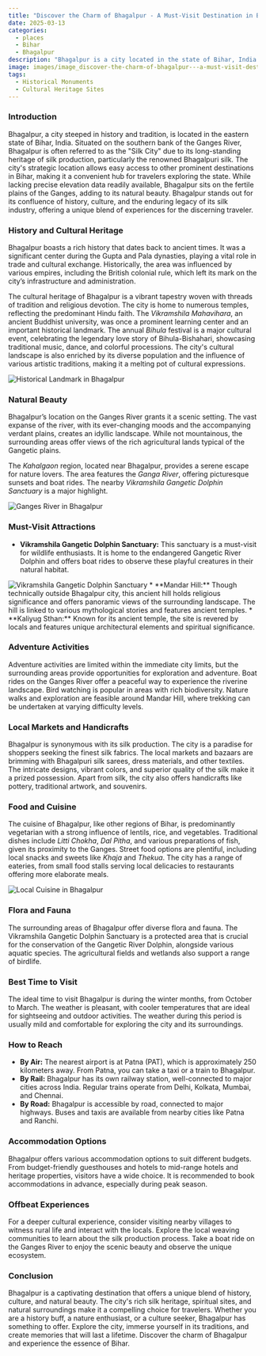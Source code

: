 ```yaml
---
title: "Discover the Charm of Bhagalpur - A Must-Visit Destination in Bihar"
date: 2025-03-13
categories:
  - places
  - Bihar
  - Bhagalpur
description: "Bhagalpur is a city located in the state of Bihar, India. Known for its rich cultural heritage and historic significance, Bhagalpur is a must-visit destination for anyone interested in exploring the beauty and charm of Eastern India."
image: images/image_discover-the-charm-of-bhagalpur---a-must-visit-destination-in-bihar.png
tags: 
  - Historical Monuments
  - Cultural Heritage Sites
---
```



### **Introduction**

Bhagalpur, a city steeped in history and tradition, is located in the eastern state of Bihar, India. Situated on the southern bank of the Ganges River, Bhagalpur is often referred to as the "Silk City" due to its long-standing heritage of silk production, particularly the renowned Bhagalpuri silk. The city's strategic location allows easy access to other prominent destinations in Bihar, making it a convenient hub for travelers exploring the state. While lacking precise elevation data readily available, Bhagalpur sits on the fertile plains of the Ganges, adding to its natural beauty. Bhagalpur stands out for its confluence of history, culture, and the enduring legacy of its silk industry, offering a unique blend of experiences for the discerning traveler.

### **History and Cultural Heritage**

Bhagalpur boasts a rich history that dates back to ancient times. It was a significant center during the Gupta and Pala dynasties, playing a vital role in trade and cultural exchange. Historically, the area was influenced by various empires, including the British colonial rule, which left its mark on the city’s infrastructure and administration.

The cultural heritage of Bhagalpur is a vibrant tapestry woven with threads of tradition and religious devotion. The city is home to numerous temples, reflecting the predominant Hindu faith. The *Vikramshila Mahavihara*, an ancient Buddhist university, was once a prominent learning center and an important historical landmark. The annual *Bihula* festival is a major cultural event, celebrating the legendary love story of Bihula-Bishahari, showcasing traditional music, dance, and colorful processions. The city's cultural landscape is also enriched by its diverse population and the influence of various artistic traditions, making it a melting pot of cultural expressions.

<img src="placeholder_image_bhagalpur_historical_landmark.jpg" alt="Historical Landmark in Bhagalpur">

### **Natural Beauty**

Bhagalpur’s location on the Ganges River grants it a scenic setting. The vast expanse of the river, with its ever-changing moods and the accompanying verdant plains, creates an idyllic landscape. While not mountainous, the surrounding areas offer views of the rich agricultural lands typical of the Gangetic plains.

The *Kahalgaon* region, located near Bhagalpur, provides a serene escape for nature lovers. The area features the *Ganga River*, offering picturesque sunsets and boat rides. The nearby *Vikramshila Gangetic Dolphin Sanctuary* is a major highlight.

<img src="placeholder_image_bhagalpur_river.jpg" alt="Ganges River in Bhagalpur">

### **Must-Visit Attractions**

*   **Vikramshila Gangetic Dolphin Sanctuary:** This sanctuary is a must-visit for wildlife enthusiasts. It is home to the endangered Gangetic River Dolphin and offers boat rides to observe these playful creatures in their natural habitat.
<img src="placeholder_image_bhagalpur_dolphin_sanctuary.jpg" alt="Vikramshila Gangetic Dolphin Sanctuary">
*   **Mandar Hill:** Though technically outside Bhagalpur city, this ancient hill holds religious significance and offers panoramic views of the surrounding landscape. The hill is linked to various mythological stories and features ancient temples.
*   **Kaliyug Sthan:** Known for its ancient temple, the site is revered by locals and features unique architectural elements and spiritual significance.

### **Adventure Activities**

Adventure activities are limited within the immediate city limits, but the surrounding areas provide opportunities for exploration and adventure. Boat rides on the Ganges River offer a peaceful way to experience the riverine landscape. Bird watching is popular in areas with rich biodiversity. Nature walks and exploration are feasible around Mandar Hill, where trekking can be undertaken at varying difficulty levels.

### **Local Markets and Handicrafts**

Bhagalpur is synonymous with its silk production. The city is a paradise for shoppers seeking the finest silk fabrics. The local markets and bazaars are brimming with Bhagalpuri silk sarees, dress materials, and other textiles. The intricate designs, vibrant colors, and superior quality of the silk make it a prized possession. Apart from silk, the city also offers handicrafts like pottery, traditional artwork, and souvenirs.

### **Food and Cuisine**

The cuisine of Bhagalpur, like other regions of Bihar, is predominantly vegetarian with a strong influence of lentils, rice, and vegetables. Traditional dishes include *Litti Chokha*, *Dal Pitha*, and various preparations of fish, given its proximity to the Ganges. Street food options are plentiful, including local snacks and sweets like *Khaja* and *Thekua*. The city has a range of eateries, from small food stalls serving local delicacies to restaurants offering more elaborate meals.

<img src="placeholder_image_bhagalpur_local_cuisine.jpg" alt="Local Cuisine in Bhagalpur">

### **Flora and Fauna**

The surrounding areas of Bhagalpur offer diverse flora and fauna. The Vikramshila Gangetic Dolphin Sanctuary is a protected area that is crucial for the conservation of the Gangetic River Dolphin, alongside various aquatic species. The agricultural fields and wetlands also support a range of birdlife.

### **Best Time to Visit**

The ideal time to visit Bhagalpur is during the winter months, from October to March. The weather is pleasant, with cooler temperatures that are ideal for sightseeing and outdoor activities. The weather during this period is usually mild and comfortable for exploring the city and its surroundings.

### **How to Reach**

*   **By Air:** The nearest airport is at Patna (PAT), which is approximately 250 kilometers away. From Patna, you can take a taxi or a train to Bhagalpur.
*   **By Rail:** Bhagalpur has its own railway station, well-connected to major cities across India. Regular trains operate from Delhi, Kolkata, Mumbai, and Chennai.
*   **By Road:** Bhagalpur is accessible by road, connected to major highways. Buses and taxis are available from nearby cities like Patna and Ranchi.

### **Accommodation Options**

Bhagalpur offers various accommodation options to suit different budgets. From budget-friendly guesthouses and hotels to mid-range hotels and heritage properties, visitors have a wide choice. It is recommended to book accommodations in advance, especially during peak season.

### **Offbeat Experiences**

For a deeper cultural experience, consider visiting nearby villages to witness rural life and interact with the locals. Explore the local weaving communities to learn about the silk production process. Take a boat ride on the Ganges River to enjoy the scenic beauty and observe the unique ecosystem.

### **Conclusion**

Bhagalpur is a captivating destination that offers a unique blend of history, culture, and natural beauty. The city's rich silk heritage, spiritual sites, and natural surroundings make it a compelling choice for travelers. Whether you are a history buff, a nature enthusiast, or a culture seeker, Bhagalpur has something to offer. Explore the city, immerse yourself in its traditions, and create memories that will last a lifetime. Discover the charm of Bhagalpur and experience the essence of Bihar.


